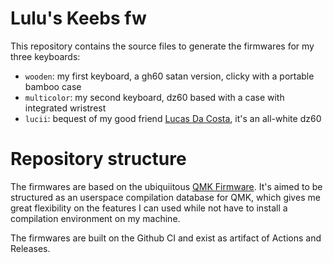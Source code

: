 # Lulu's Keebs fw

This repository contains the source files to generate the firmwares for my three keyboards:
+ `wooden`: my first keyboard, a gh60 satan version, clicky with a portable bamboo case
+ `multicolor`: my second keyboard, dz60 based with a case with integrated wristrest
+ `lucii`: bequest of my good friend [Lucas Da Costa](https://lucasfcosta.com/), it's an all-white dz60

# Repository structure

The firmwares are based on the ubiquiitous [QMK Firmware](https://github.com/qmk/qmk_firmware). It's aimed
to be structured as an userspace compilation database for QMK, which gives me great flexibility on the features I can used while
not have to install a compilation environment on my machine. 

The firmwares are built on the Github CI and exist as artifact of Actions and Releases.
